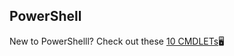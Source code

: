 ## PowerShell

New to PowerShelll? Check out these [10 CMDLETs](https://github.com/kennedygeedey/markdown-portfolio/files/8693898/Kennedy-Geedey-Assignment6a.txt)🖥️

